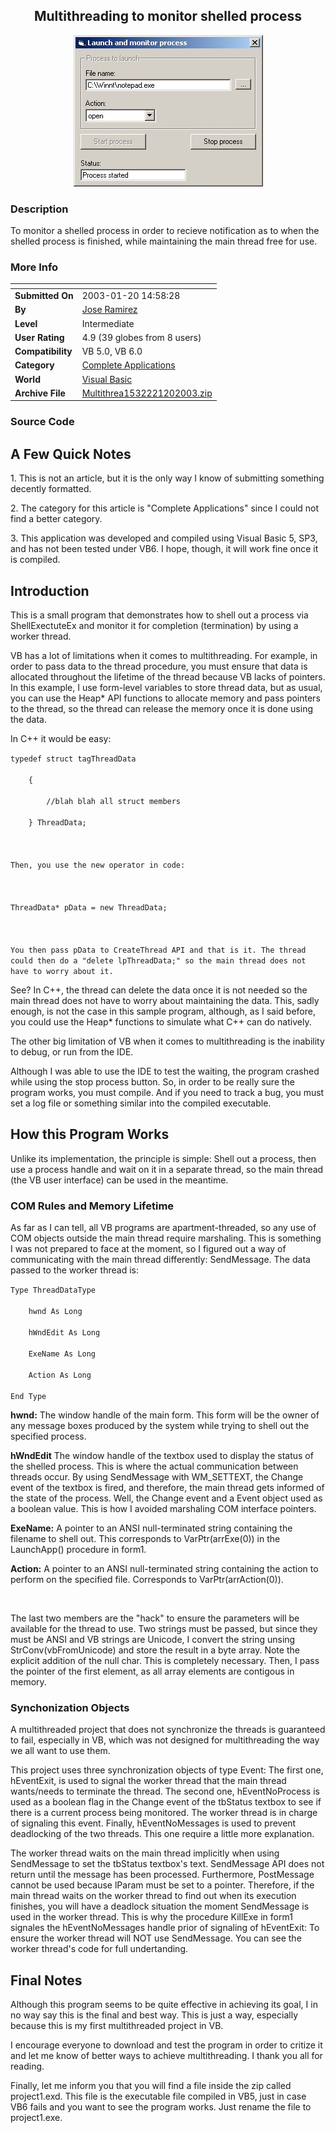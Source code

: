 ﻿<div align="center">

## Multithreading to monitor shelled process

<img src="PIC2003120174207977.jpg">
</div>

### Description

To monitor a shelled process in order to recieve notification as to when the shelled process is finished, while maintaining the main thread free for use.
 
### More Info
 


<span>             |<span>
---                |---
**Submitted On**   |2003-01-20 14:58:28
**By**             |[Jose Ramirez](https://github.com/Planet-Source-Code/PSCIndex/blob/master/ByAuthor/jose-ramirez.md)
**Level**          |Intermediate
**User Rating**    |4.9 (39 globes from 8 users)
**Compatibility**  |VB 5\.0, VB 6\.0
**Category**       |[Complete Applications](https://github.com/Planet-Source-Code/PSCIndex/blob/master/ByCategory/complete-applications__1-27.md)
**World**          |[Visual Basic](https://github.com/Planet-Source-Code/PSCIndex/blob/master/ByWorld/visual-basic.md)
**Archive File**   |[Multithrea1532221202003\.zip](https://github.com/Planet-Source-Code/jose-ramirez-multithreading-to-monitor-shelled-process__1-42596/archive/master.zip)





### Source Code

<h2>A Few Quick Notes</h2>
<p>1. This is not an article, but it is the only way I know of submitting something decently formatted.</p>
<p>2. The category for this article is "Complete Applications" since I could not find a better category.</p>
<p>3. This application was developed and compiled using Visual Basic 5, SP3, and has not been tested under VB6. I hope, though, it will work fine once it is compiled.</p>
<h2>Introduction</h2>
<p>This is a small program that demonstrates how to shell out a process via ShellExectuteEx and monitor it for completion (termination) by using a worker thread.</p>
<p>VB has a lot of limitations when it comes to multithreading. For example, in order to pass data to the thread procedure, you must ensure that data is allocated throughout the lifetime of the thread because VB lacks of pointers. In this example, I use form-level variables to store thread data, but as usual, you can use the Heap* API functions to allocate memory and pass pointers to the thread, so the thread can release the memory once it is done using the data.</p>
<p>In C++ it would be easy:</p>
<code>typedef struct tagThreadData<br>
&nbsp;&nbsp;&nbsp;&nbsp;{<br>
&nbsp;&nbsp;&nbsp;&nbsp;&nbsp;&nbsp;&nbsp;&nbsp;//blah blah all struct members<br>
&nbsp;&nbsp;&nbsp;&nbsp;} ThreadData;<br>
<br>
Then, you use the new operator in code:<br>
<br>
ThreadData* pData = new ThreadData;<br>
<br>
You then pass pData to CreateThread API and that is it. The thread could then do a "delete lpThreadData;" so the main thread does not have to worry about it.</code>
<p>See? In C++, the thread can delete the data once it is not needed so the main thread does not have to worry about maintaining the data. This, sadly enough, is not the case in this sample program, although, as I said before, you could use the Heap* functions to simulate what C++ can do natively.</p>
<p>The other big limitation of VB when it comes to multithreading is the inability to debug, or run from the IDE.</p>
<p>Although I was able to use the IDE to test the waiting, the program crashed while using the stop process button. So, in order to be really sure the program works, you must compile. And if you need to track a bug, you must set a log file or something similar into the compiled executable.</p>
<h2>How this Program Works</h2>
<p>Unlike its implementation, the principle is simple: Shell out a process, then use a process handle and wait on it in a separate thread, so the main thread (the VB user interface) can be used in the meantime.</p>
<h3>COM Rules and Memory Lifetime</h3>
<p>As far as I can tell, all VB programs are apartment-threaded, so any use of COM objects outside the main thread require marshaling. This is something I was not prepared to face at the moment, so I figured out a way of communicating with the main thread differently: SendMessage. The data passed to the worker thread is:</p>
<code>Type ThreadDataType<br>
&nbsp;&nbsp;&nbsp;&nbsp;hwnd As Long<br>
&nbsp;&nbsp;&nbsp;&nbsp;hWndEdit As Long<br>
&nbsp;&nbsp;&nbsp;&nbsp;ExeName As Long<br>
&nbsp;&nbsp;&nbsp;&nbsp;Action As Long<br>
End Type</code>
<p><b>hwnd:</b> The window handle of the main form. This form will be the owner of any message boxes produced by the system while trying to shell out the specified process.<p>
<p><b>hWndEdit</b> The window handle of the textbox used to display the status of the shelled process. This is where the actual communication between threads occur. By using SendMessage with WM_SETTEXT, the Change event of the textbox is fired, and therefore, the main thread gets informed of the state of the process. Well, the Change event and a Event object used as a boolean value. This is how I avoided marshaling COM interface pointers.</p>
<p><b>ExeName:</b> A pointer to an ANSI null-terminated string containing the filename to shell out. This corresponds to VarPtr(arrExe(0)) in the LaunchApp() procedure in form1.</p>
<p><b>Action:</b> A pointer to an ANSI null-terminated string containing the action to perform on the specified file. Corresponds to VarPtr(arrAction(0)).</p>
<br><p>The last two members are the "hack" to ensure the parameters will be available for the thread to use. Two strings must be passed, but since they must be ANSI and VB strings are Unicode, I convert the string unsing StrConv(vbFromUnicode) and store the result in a byte array. Note the explicit addition of the null char. This is completely necessary. Then, I pass the pointer of the first element, as all array elements are contigous in memory.</p>
<h3>Synchonization Objects</h3>
<p>A multithreaded project that does not synchronize the threads is guaranteed to fail, especially in VB, which was not designed for multithreading the way we all want to use them.</p>
<p>This project uses three synchronization objects of type Event: The first one, hEventExit, is used to signal the worker thread that the main thread wants/needs to terminate the thread. The second one, hEventNoProcess is used as a boolean flag in the Change event of the tbStatus textbox to see if there is a current process being monitored. The worker thread is in charge of signaling this event. Finally, hEventNoMessages is used to prevent deadlocking of the two threads. This one require a little more explanation.</p>
<p>The worker thread waits on the main thread implicitly when using SendMessage to set the tbStatus textbox's text. SendMessage API does not return until the message has been processed. Furthermore, PostMessage cannot be used because lParam must be set to a pointer. Therefore, if the main thread waits on the worker thread to find out when its execution finishes, you will have a deadlock situation the moment SendMessage is used in the worker thread. This is why the procedure KillExe in form1 signales the hEventNoMessages handle prior of signaling of hEventExit: To ensure the worker thread will NOT use SendMessage. You can see the worker thread's code for full undertanding.</p>
<h2>Final Notes</h2>
<p>Although this program seems to be quite effective in achieving its goal, I in no way say this is the final and best way. This is just a way, especially because this is my first multithreaded project in VB.</p>
<p>I encourage everyone to download and test the program in order to critize it and let me know of better ways to achieve multithreading. I thank you all for reading.</p>
<p>Finally, let me inform you that you will find a file inside the zip called project1.exd. This file is the executable file compiled in VB5, just in case VB6 fails and you want to see the program works. Just rename the file to project1.exe.</p>

